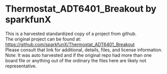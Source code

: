 
# Thermostat_ADT6401_Breakout by sparkfunX  
This is a harvested standardized copy of a project from github.  
The original project can be found at:  
https://github.com/sparkfunX/Thermostat_ADT6401_Breakout  
Please consult that link for additional, details, files, and license information.  
Note: It was auto harvested and if the original repo had more than one board file or anything out of the ordinary the files here are likely not representative.  
    